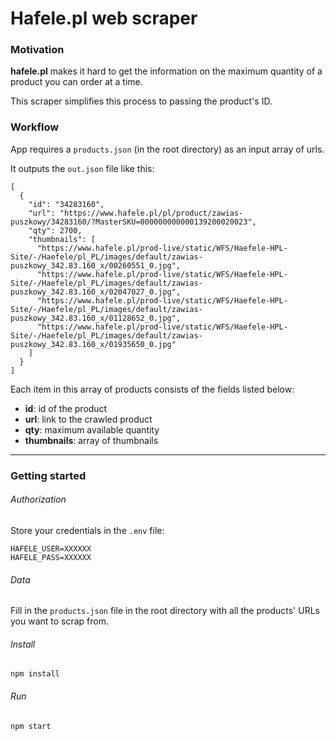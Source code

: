 # Hafele.pl web scraper

### Motivation
**hafele.pl** makes it hard to get the information on the maximum quantity of a product you can order at a time.

This scraper simplifies this process to passing the product's ID.

### Workflow
App requires a `products.json` (in the root directory) as an input array of urls.

It outputs the `out.json` file like this:

```
[
  {
    "id": "34283160",
    "url": "https://www.hafele.pl/pl/product/zawias-puszkowy/34283160/?MasterSKU=000000000000139200020023",
    "qty": 2700,
    "thumbnails": [
      "https://www.hafele.pl/prod-live/static/WFS/Haefele-HPL-Site/-/Haefele/pl_PL/images/default/zawias-puszkowy_342.83.160_x/00260551_0.jpg",
      "https://www.hafele.pl/prod-live/static/WFS/Haefele-HPL-Site/-/Haefele/pl_PL/images/default/zawias-puszkowy_342.83.160_x/02047027_0.jpg",
      "https://www.hafele.pl/prod-live/static/WFS/Haefele-HPL-Site/-/Haefele/pl_PL/images/default/zawias-puszkowy_342.83.160_x/01128652_0.jpg",
      "https://www.hafele.pl/prod-live/static/WFS/Haefele-HPL-Site/-/Haefele/pl_PL/images/default/zawias-puszkowy_342.83.160_x/01935650_0.jpg"
    ]
  }
]
```

Each item in this array of products consists of the fields listed below:

- **id**: id of the product
- **url**: link to the crawled product
- **qty**: maximum available quantity
- **thumbnails**: array of thumbnails

---

### Getting started
###### Authorization
Store your credentials in the `.env` file:
```
HAFELE_USER=XXXXXX
HAFELE_PASS=XXXXXX
```

###### Data
Fill in the `products.json` file in the root directory with all the products' URLs you want to scrap from.

###### Install
```
npm install
```

###### Run
```
npm start
```
